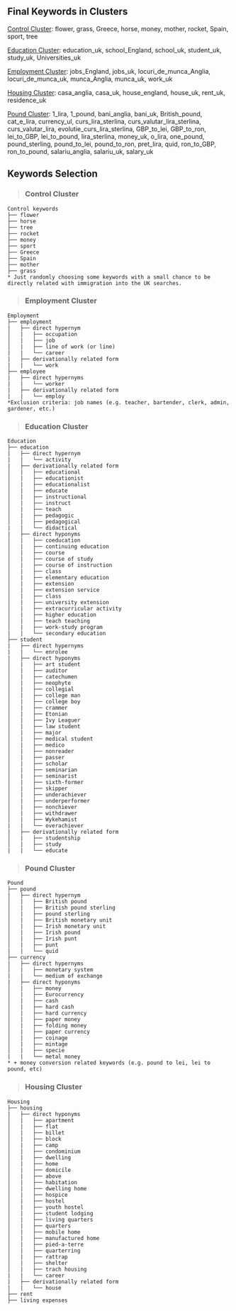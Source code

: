 ## Final Keywords in Clusters

[Control Cluster](https://github.com/a-wis/GT-migr-forecasts/blob/main/data/GT_data/Control_Cluster.xlsx): flower, grass, Greece, horse, money, mother, rocket, Spain, sport, tree

[Education Cluster](https://github.com/a-wis/GT-migr-forecasts/blob/main/data/GT_data/Education_Cluster.csv): education_uk, school_England, school_uk, student_uk, study_uk, Universities_uk 

[Employment Cluster](https://github.com/a-wis/GT-migr-forecasts/blob/main/data/GT_data/Employment_Cluster.xlsx): jobs_England, jobs_uk, locuri_de_munca_Anglia, locuri_de_munca_uk, munca_Anglia, munca_uk, work_uk

[Housing Cluster](https://github.com/a-wis/GT-migr-forecasts/blob/main/data/GT_data/Housing_Cluster.xlsx): casa_anglia, casa_uk, house_england, house_uk, rent_uk, residence_uk

[Pound Cluster](https://github.com/a-wis/GT-migr-forecasts/blob/main/data/GT_data/Pound_Cluster.xlsx): 1_lira, 1_pound, bani_anglia, bani_uk, British_pound, cat_e_lira, currency_ul, curs_lira_sterlina, curs_valutar_lira_sterlina, curs_valutar_lira, evolutie_curs_lira_sterlina, GBP_to_lei, GBP_to_ron, lei_to_GBP, lei_to_pound, lira_sterlina, money_uk, o_lira, one_pound, pound_sterling, pound_to_lei, pound_to_ron, pret_lira, quid, ron_to_GBP, ron_to_pound, salariu_anglia, salariu_uk, salary_uk

## Keywords Selection

> ### Control Cluster

```
Control keywords
├── flower
├── horse
├── tree
├── rocket
├── money
├── sport
├── Greece
├── Spain
├── mother
├── grass
* Just randomly choosing some keywords with a small chance to be directly related with immigration into the UK searches.
```

> ### Employment Cluster

```
Employment
├── employment
|   ├── direct hypernym
│   |   ├── occupation
│   |   ├── job
│   |   ├── line of work (or line)
|   |   └── career
|   ├── derivationally related form   
|   |   └── work
├── employee
|   ├── direct hypernyms   
|   |   └── worker
|   ├── derivationally related form   
|   |   └── employ
*Exclusion criteria: job names (e.g. teacher, bartender, clerk, admin, gardener, etc.)
```
> ### Education Cluster

```
Education
├── education
|   ├── direct hypernym
|   |   └── activity
|   ├── derivationally related form   
│   |   ├── educational
│   |   ├── educationist
│   |   ├── educationalist
│   |   ├── educate
│   |   ├── instructional
│   |   ├── instruct
│   |   ├── teach
│   |   ├── pedagogic
│   |   ├── pedagogical
|   |   └── didactical
|   ├── direct hyponyms 
│   |   ├── coeducation
│   |   ├── continuing education
│   |   ├── course
│   |   ├── course of study
│   |   ├── course of instruction
│   |   ├── class
│   |   ├── elementary education
│   |   ├── extension
│   |   ├── extension service
│   |   ├── class
│   |   ├── university extension
│   |   ├── extracurricular activity
│   |   ├── higher education
│   |   ├── teach teaching
│   |   ├── work-study program
|   |   └── secondary education
├── student
|   ├── direct hypernyms 
|   |   └── enrolee
|   ├── direct hyponyms 
│   |   ├── art student
│   |   ├── auditor
│   |   ├── catechumen
│   |   ├── neophyte
│   |   ├── collegial
│   |   ├── college man
│   |   ├── college boy
│   |   ├── crammer
│   |   ├── Etonian
│   |   ├── Ivy Leaguer
│   |   ├── law student
│   |   ├── major
│   |   ├── medical student
│   |   ├── medico
│   |   ├── nonreader
│   |   ├── passer
│   |   ├── scholar
│   |   ├── seminarian
│   |   ├── seminarist
│   |   ├── sixth-former
│   |   ├── skipper
│   |   ├── underachiever
│   |   ├── underperformer
│   |   ├── nonchiever
│   |   ├── withdrawer
│   |   ├── Wykehamist
|   |   └── overachiever
|   ├── derivationally related form
│   |   ├── studentship
│   |   ├── study
|   |   └── educate
```

> ### Pound Cluster

```
Pound
├── pound
|   ├── direct hypernym
│   |   ├── British pound
│   |   ├── British pound sterling
│   |   ├── pound sterling
│   |   ├── British monetary unit
│   |   ├── Irish monetary unit
│   |   ├── Irish pound
│   |   ├── Irish punt
│   |   ├── punt
|   |   └── quid
├── currency
|   ├── direct hypernyms  
│   |   ├── monetary system
|   |   └── medium of exchange
|   ├── direct hyponyms
│   |   ├── money
│   |   ├── Eurocurrency
│   |   ├── cash
│   |   ├── hard cash
│   |   ├── hard currency
│   |   ├── paper money
│   |   ├── folding money
│   |   ├── paper currency
│   |   ├── coinage
│   |   ├── mintage
│   |   ├── specie
|   |   └── metal money
* + money conversion related keywords (e.g. pound to lei, lei to pound, etc)
```

> ### Housing Cluster

```
Housing
├── housing
|   ├── direct hyponyms
│   |   ├── apartment
│   |   ├── flat
│   |   ├── billet
│   |   ├── block
│   |   ├── camp
│   |   ├── condominium
│   |   ├── dwelling
│   |   ├── home
│   |   ├── domicile
│   |   ├── above
│   |   ├── habitation
│   |   ├── dwelling home
│   |   ├── hospice
│   |   ├── hostel
│   |   ├── youth hostel
│   |   ├── student lodging 
│   |   ├── living quarters
│   |   ├── quarters
│   |   ├── mobile home
│   |   ├── manufactured home
│   |   ├── pied-a-terre
│   |   ├── quarterring
│   |   ├── rattrap
│   |   ├── shelter
│   |   ├── trach housing
|   |   └── career
|   ├── derivationally related form   
|   |   └── house
├── rent
├── living expenses
```
